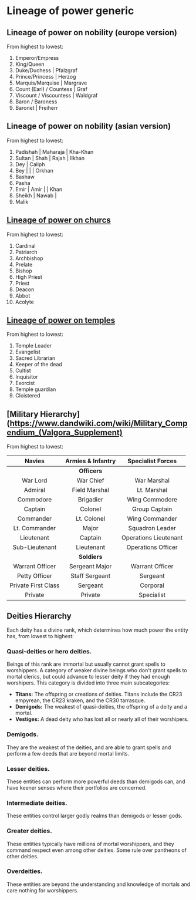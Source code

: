 # Lineage of power generic

## <b>Lineage of power on nobility (europe version)</b>

From highest to lowest:

1. Emperor/Empress
2. King/Queen
3. Duke/Duchess | Pfalzgraf
4. Prince/Princess | Herzog
5. Marquis/Marquise | Margrave
6. Count (Earl) / Countess | Graf
7. Viscount / Viscountess | Waldgraf
8. Baron / Baroness
9. Baronet | Freiherr

## <b>Lineage of power on nobility (asian version)</b>

From highest to lowest:

1. Padishah | Maharaja | Kha-Khan
2. Sultan | Shah | Rajah | Ilkhan
3. Dey | Caliph
4. Bey | | | Orkhan
5. Bashaw
6. Pasha
7. Emir | Amir | | Khan
8. Sheikh | Nawab |
9. Malik

## <b>[Lineage of power on churcs](https://www.dandwiki.com/wiki/UA:Character_Background:_Religious_Background)</b>

From highest to lowest:

1. Cardinal
2. Patriarch
3. Archbishop
4. Prelate
5. Bishop
6. High Priest
7. Priest
8. Deacon
9. Abbot
10. Acolyte

## <b>[Lineage of power on temples](https://www.dandwiki.com/wiki/UA:Character_Background:_Religious_Background)</b>

From highest to lowest:

1. Temple Leader
2. Evangelist
3. Sacred Librarian
4. Keeper of the dead
5. Cultist
6. Inquisitor
7. Exorcist
8. Temple guardian
9. Cloistered

## <b>[Military Hierarchy](https://www.dandwiki.com/wiki/Military_Compendium_(Valgora_Supplement)</b>

From highest to lowest:

| Navies | Armies & Infantry | Specialist Forces |
|:---:|:---:|:---:|
||<b>Officers</b>||
| War Lord | War Chief | War Marshal |
| Admiral | Field Marshal | Lt. Marshal |
| Commodore | Brigadier | Wing Commodore |
| Captain | Colonel | Group Captain |
| Commander | Lt. Colonel | Wing Commander |
| Lt. Commander | Major | Squadron Leader |
| Lieutenant | Captain | Operations Lieutenant |
| Sub-Lieutenant | Lieutenant | Operations Officer |
||<b>Soldiers</b>||
| Warrant Officer | Sergeant Major | Warrant Officer |
| Petty Officer | Staff Sergeant | Sergeant |
| Private First Class | Sergeant | Corporal |
| Private | Private | Specialist |



## <b>Deities Hierarchy</b>

Each deity has a divine rank, which determines how much power the entity has, from lowest to highest:

### <b>Quasi-deities or hero deities.</b>

Beings of this rank are immortal but usually cannot grant spells to worshippers. A category of weaker divine beings who don't grant spells to mortal clerics, but could advance to lesser deity if they had enough worshipers. This category is divided into three main subcategories:

- <b>Titans:</b> The offspring or creations of deities. Titans include the CR23 empyrean, the CR23 kraken, and the CR30 tarrasque.
- <b>Demigods:</b> The weakest of quasi-deities, the offspring of a deity and a mortal.
- <b>Vestiges:</b> A dead deity who has lost all or nearly all of their worshipers.

### <b>Demigods.</b>

They are the weakest of the deities, and are able to grant spells and perform a few deeds that are beyond mortal limits.

### <b>Lesser deities.</b>

These entities can perform more powerful deeds than demigods can, and have keener senses where their portfolios are concerned.

### <b>Intermediate deities.</b> 

These entities control larger godly realms than demigods or lesser gods.

### <b>Greater deities.</b>

These entities typically have millions of mortal worshippers, and they command respect even among other deities. Some rule over pantheons of other deities.

### <b>Overdeities.</b>

These entities are beyond the understanding and knowledge of mortals and care nothing for worshippers.